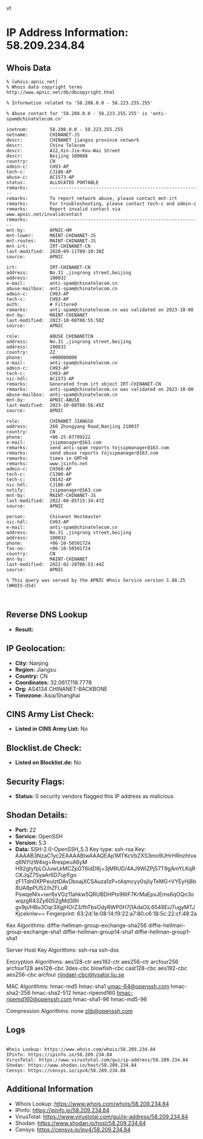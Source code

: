vt
# IP Address Information: 58.209.234.84

## Whois Data
```
% [whois.apnic.net]
% Whois data copyright terms    http://www.apnic.net/db/dbcopyright.html

% Information related to '58.208.0.0 - 58.223.255.255'

% Abuse contact for '58.208.0.0 - 58.223.255.255' is 'anti-spam@chinatelecom.cn'

inetnum:        58.208.0.0 - 58.223.255.255
netname:        CHINANET-JS
descr:          CHINANET jiangsu province network
descr:          China Telecom
descr:          A12,Xin-Jie-Kou-Wai Street
descr:          Beijing 100088
country:        CN
admin-c:        CH93-AP
tech-c:         CJ186-AP
abuse-c:        AC1573-AP
status:         ALLOCATED PORTABLE
remarks:        --------------------------------------------------------
remarks:        To report network abuse, please contact mnt-irt
remarks:        For troubleshooting, please contact tech-c and admin-c
remarks:        Report invalid contact via www.apnic.net/invalidcontact
remarks:        --------------------------------------------------------
mnt-by:         APNIC-HM
mnt-lower:      MAINT-CHINANET-JS
mnt-routes:     MAINT-CHINANET-JS
mnt-irt:        IRT-CHINANET-CN
last-modified:  2020-09-11T09:10:30Z
source:         APNIC

irt:            IRT-CHINANET-CN
address:        No.31 ,jingrong street,beijing
address:        100032
e-mail:         anti-spam@chinatelecom.cn
abuse-mailbox:  anti-spam@chinatelecom.cn
admin-c:        CH93-AP
tech-c:         CH93-AP
auth:           # Filtered
remarks:        anti-spam@chinatelecom.cn was validated on 2023-10-08
mnt-by:         MAINT-CHINANET
last-modified:  2023-10-08T08:55:58Z
source:         APNIC

role:           ABUSE CHINANETCN
address:        No.31 ,jingrong street,beijing
address:        100032
country:        ZZ
phone:          +000000000
e-mail:         anti-spam@chinatelecom.cn
admin-c:        CH93-AP
tech-c:         CH93-AP
nic-hdl:        AC1573-AP
remarks:        Generated from irt object IRT-CHINANET-CN
remarks:        anti-spam@chinatelecom.cn was validated on 2023-10-08
abuse-mailbox:  anti-spam@chinatelecom.cn
mnt-by:         APNIC-ABUSE
last-modified:  2023-10-08T08:56:49Z
source:         APNIC

role:           CHINANET JIANGSU
address:        260 Zhongyang Road,Nanjing 210037
country:        CN
phone:          +86-25-87799222
e-mail:         jsipmanager@163.com
remarks:        send anti-spam reports tojsipmanager@163.com
remarks:        send abuse reports tojsipmanager@163.com
remarks:        times in GMT+8
remarks:        www.jsinfo.net
admin-c:        CH360-AP
tech-c:         CS306-AP
tech-c:         CN142-AP
nic-hdl:        CJ186-AP
notify:         jsipmanager@163.com
mnt-by:         MAINT-CHINANET-JS
last-modified:  2022-08-05T15:34:47Z
source:         APNIC

person:         Chinanet Hostmaster
nic-hdl:        CH93-AP
e-mail:         anti-spam@chinatelecom.cn
address:        No.31 ,jingrong street,beijing
address:        100032
phone:          +86-10-58501724
fax-no:         +86-10-58501724
country:        CN
mnt-by:         MAINT-CHINANET
last-modified:  2022-02-28T06:53:44Z
source:         APNIC

% This query was served by the APNIC Whois Service version 1.88.25 (WHOIS-US4)



```
## Reverse DNS Lookup
- **Result:** 

## IP Geolocation:
- **City:** Nanjing
- **Region:** Jiangsu
- **Country:** CN
- **Coordinates:** 32.0617,118.7778
- **Org:** AS4134 CHINANET-BACKBONE
- **Timezone:** Asia/Shanghai

## CINS Army List Check:
- **Listed in CINS Army List:** 
No

## Blocklist.de Check:
- **Listed on Blocklist.de:** 
No

## Security Flags:
- **Status:** 0 security vendors flagged this IP address as malicious

## Shodan Details:
- **Port:** 22
- **Service:** OpenSSH
- **Version:** 5.3
- **Data:** SSH-2.0-OpenSSH_5.3
Key type: ssh-rsa
Key: AAAAB3NzaC1yc2EAAAABIwAAAQEAp1MTKcVbZXS3mo9UHrHRnzhtvaq6NYlzW4sg+RrespeuA6yM
H92gtyfpLOJuwLkMCZpGT6idD8j+3jMRUD/4AJ9WiZPj57T9gAmYLKqRCKJqZ7SyaAr6D7ujrFgo
zF1Tdn0XPPeulztDAvDboajXCSAuza1zP+t4qmcyy0sjIiyTeMG+VYEyHj8b8UA8pPU52/hZFLuR
PswqeNlx+iwr6xVGz11ahkw5QRUBDHPts96tF7KrMaEpvJEms6qOQn3owqzgR43Zy6052gMd39li
gv9p/HBu3Oqr3XgjHOrZ3/fhTbsOdyRWP0H7j1AdaOiL6548EiJ7ugyMTJKjceknlw==
Fingerprint: 63:2d:1e:08:14:f9:22:a7:80:c6:18:5c:22:cf:48:2a

Kex Algorithms:
	diffie-hellman-group-exchange-sha256
	diffie-hellman-group-exchange-sha1
	diffie-hellman-group14-sha1
	diffie-hellman-group1-sha1

Server Host Key Algorithms:
	ssh-rsa
	ssh-dss

Encryption Algorithms:
	aes128-ctr
	aes192-ctr
	aes256-ctr
	arcfour256
	arcfour128
	aes128-cbc
	3des-cbc
	blowfish-cbc
	cast128-cbc
	aes192-cbc
	aes256-cbc
	arcfour
	rijndael-cbc@lysator.liu.se

MAC Algorithms:
	hmac-md5
	hmac-sha1
	umac-64@openssh.com
	hmac-sha2-256
	hmac-sha2-512
	hmac-ripemd160
	hmac-ripemd160@openssh.com
	hmac-sha1-96
	hmac-md5-96

Compression Algorithms:
	none
	zlib@openssh.com


## Logs
```

Whois Lookup: https://www.whois.com/whois/58.209.234.84
IPinfo: https://ipinfo.io/58.209.234.84
VirusTotal: https://www.virustotal.com/gui/ip-address/58.209.234.84
Shodan: https://www.shodan.io/host/58.209.234.84
Censys: https://censys.io/ipv4/58.209.234.84

```
## Additional Information
- Whois Lookup: https://www.whois.com/whois/58.209.234.84
- IPinfo: https://ipinfo.io/58.209.234.84
- VirusTotal: https://www.virustotal.com/gui/ip-address/58.209.234.84
- Shodan: https://www.shodan.io/host/58.209.234.84
- Censys: https://censys.io/ipv4/58.209.234.84

